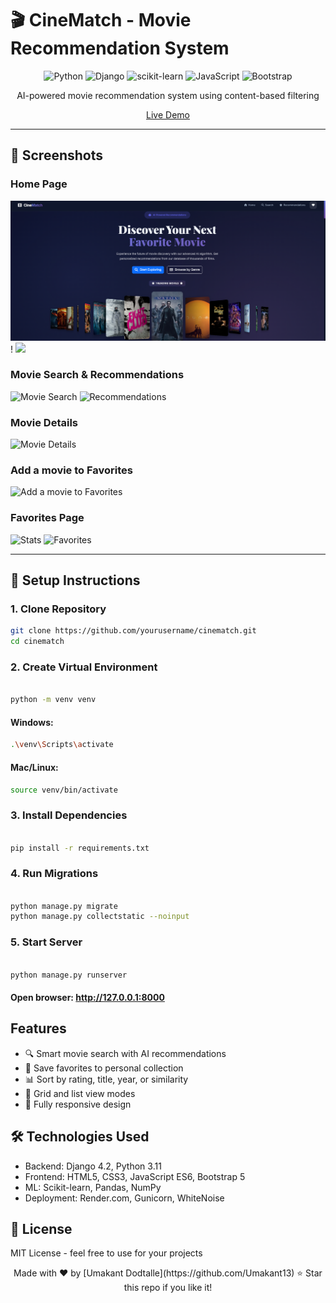 # 🎬 CineMatch - Movie Recommendation System

<div align="center">

![Python](https://img.shields.io/badge/Python-3776AB?style=for-the-badge&logo=python&logoColor=white)
![Django](https://img.shields.io/badge/Django-092E20?style=for-the-badge&logo=django&logoColor=white)
![scikit-learn](https://img.shields.io/badge/scikit--learn-F7931E?style=for-the-badge&logo=scikit-learn&logoColor=white)
![JavaScript](https://img.shields.io/badge/JavaScript-F7DF1E?style=for-the-badge&logo=javascript&logoColor=black)
![Bootstrap](https://img.shields.io/badge/Bootstrap-7952B3?style=for-the-badge&logo=bootstrap&logoColor=white)

AI-powered movie recommendation system using content-based filtering

[Live Demo](https://cinematch-ilc7.onrender.com/)

</div>

---

## 📸 Screenshots

### Home Page
![Home Page](https://github.com/Umakant13/cinematch/blob/master/assets/images/movies%20section.png)
! [](https://drive.google.com/file/d/12TXp7KdSKF2RvFcMsgN5JLpowzT09FUk/view?usp=drive_link)
![](https://drive.google.com/file/d/1sBSSMS8aH26PbjwYeH5Jyd0gg0IakweO/view?usp=drive_link)

### Movie Search & Recommendations
![Movie Search](https://drive.google.com/file/d/1UdJvb8XgWXP22iE5BQl6gqOwmI-0Q2Id/view?usp=drive_link)
![Recommendations](https://drive.google.com/file/d/1dMcvwxLdvcfHC2loobAhVL4bMPYyBvdD/view?usp=drive_link)

### Movie Details
![Movie Details](https://drive.google.com/file/d/1YaTDoYZVD9NrZp2tVQCv5Xz5mdByx9xp/view?usp=drive_link)

### Add a movie to Favorites

![Add a movie to Favorites](https://drive.google.com/file/d/1ltEVzilKz7PdTVuNVYHceX37cGGhrthd/view?usp=drive_link)

### Favorites Page

![Stats](https://drive.google.com/file/d/1QRLfKd0r-NVCmMW3Xtz0ppk7Dsx8-8ry/view?usp=drive_link)
![Favorites](https://drive.google.com/file/d/1T-chwHIA-R3l3llVL7qgwAL1OL8pVRNE/view?usp=drive_link)


---


## 🚀 Setup Instructions

### 1. Clone Repository
```bash
git clone https://github.com/yourusername/cinematch.git
cd cinematch

```
### 2. Create Virtual Environment
``` bash

python -m venv venv
```
#### Windows:
``` bash
.\venv\Scripts\activate
```

#### Mac/Linux:
```bash
source venv/bin/activate
```

### 3. Install Dependencies
``` bash

pip install -r requirements.txt
```

### 4. Run Migrations
``` bash

python manage.py migrate
python manage.py collectstatic --noinput
```

### 5. Start Server
``` bash

python manage.py runserver
```

#### Open browser: http://127.0.0.1:8000

## Features
- 🔍 Smart movie search with AI recommendations
- 💾 Save favorites to personal collection
- 📊 Sort by rating, title, year, or similarity
- 🎨 Grid and list view modes
- 📱 Fully responsive design


## 🛠️ Technologies Used

- Backend: Django 4.2, Python 3.11  
- Frontend: HTML5, CSS3, JavaScript ES6, Bootstrap 5  
- ML: Scikit-learn, Pandas, NumPy  
- Deployment: Render.com, Gunicorn, WhiteNoise  

## 📝 License

MIT License - feel free to use for your projects

<div align="center">
Made with ❤️ by [Umakant Dodtalle](https://github.com/Umakant13)  
⭐ Star this repo if you like it!
</div>
